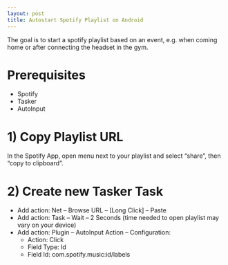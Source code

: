 ```yaml
---
layout: post
title: Autostart Spotify Playlist on Android
---
```


The goal is to start a spotify playlist based on an event, e.g. when coming home or after connecting the headset in the gym.

# Prerequisites

- Spotify
- Tasker
- AutoInput

# 1) Copy Playlist URL

In the Spotify App, open menu next to your playlist and select “share”, then “copy to clipboard”.

# 2) Create new Tasker Task

- Add action: Net – Browse URL – [Long Click] – Paste
- Add action: Task – Wait – 2 Seconds (time needed to open playlist may vary on your device)
- Add action: Plugin – AutoInput Action – Configuration:
  - Action: Click
  - Field Type: Id
  - Field Id: com.spotify.music:id/labels
